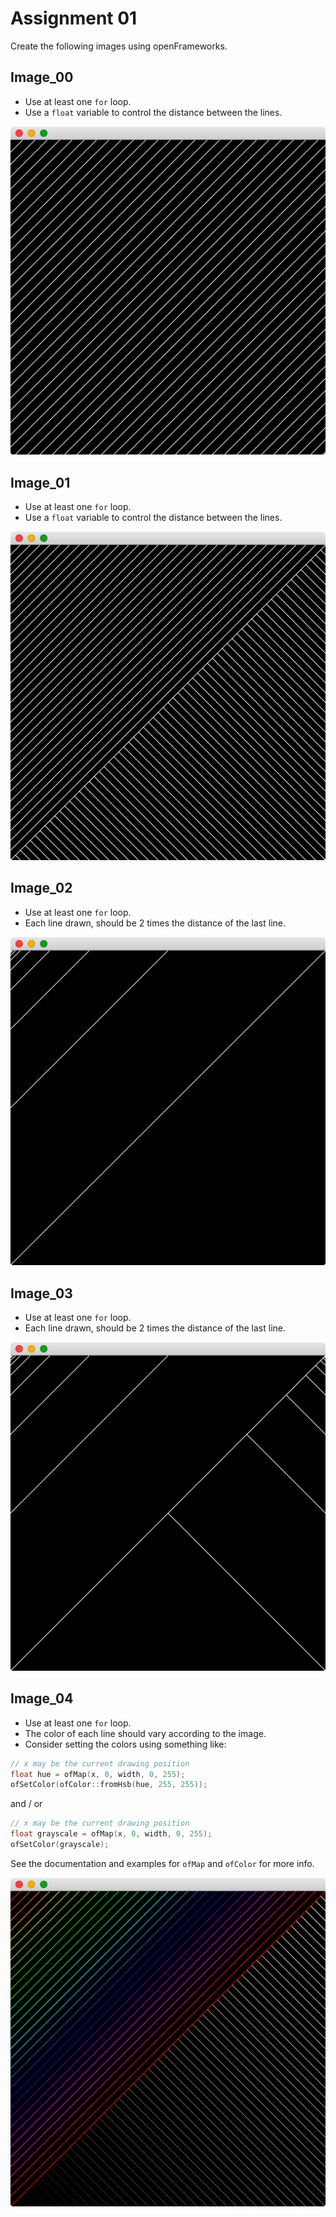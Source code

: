 # Assignment 01

Create the following images using openFrameworks.

## Image_00
- Use at least one `for` loop.
- Use a `float` variable to control the distance between the lines.

![](Image_00.png)

## Image_01
- Use at least one `for` loop.
- Use a `float` variable to control the distance between the lines.

![](Image_01.png)

## Image_02
- Use at least one `for` loop.
- Each line drawn, should be 2 times the distance of the last line.

![](Image_02.png)

## Image_03
- Use at least one `for` loop.
- Each line drawn, should be 2 times the distance of the last line.

![](Image_03.png)

## Image_04
- Use at least one `for` loop.
- The color of each line should vary according to the image.
- Consider setting the colors using something like:

```c++
// x may be the current drawing position
float hue = ofMap(x, 0, width, 0, 255);
ofSetColor(ofColor::fromHsb(hue, 255, 255));
```

and / or

```c++
// x may be the current drawing position
float grayscale = ofMap(x, 0, width, 0, 255);
ofSetColor(grayscale);
```

See the documentation and examples for `ofMap` and `ofColor` for more info.

![](Image_04.png)
